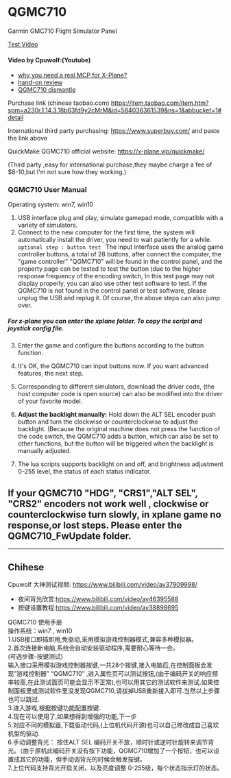 # QGMC710
Garmin GMC710 Flight Simulator Panel



[Test Video]( https://www.bilibili.com/video/av37257957)

#### Video by Cpuwolf:(Youtube)

* [ why you need a real MCP for X-Plane? ](  https://youtu.be/bnwsJ89BorU)
* [hand-on review ]( https://youtu.be/2CzTYQhQLbA)
* [QGMC710 dismantle](https://youtu.be/2CzTYQhQLbA)


 Purchase link (chinese taobao.com) https://item.taobao.com/item.htm?spm=a230r.1.14.3.18b63fd9y2cMrM&id=584036361539&ns=1&abbucket=1#detail
 
 International third party purchasing: https://www.superbuy.com/   and paste the link above
 
 QuickMake QGMC710 official website: https://x-plane.vip/quickmake/
 
 (Third party ,easy for international purchase,they maybe charge a fee of $8-10,but I'm not sure how they working.)

### QGMC710 User Manual

Operating system: win7, win10
 
1.  USB interface plug and play, simulate gamepad mode, compatible with a variety of simulators.
2.  Connect to the new computer for the first time, the system will automatically install the driver, you need to wait patiently for a while.
`optional step : button test `
        The input interface uses the analog game controller buttons, a total of 28 buttons, after connect the computer, the "game controller" "QGMC710" will be found in the control panel, and the property page can be tested to test the button (due to the higher response frequency of the encoding switch, In this test page may not display properly, you can also use other test software to test. If the QGMC710 is not found in the control panel or test software, please unplug the USB and replug it. Of course, the above steps can also jump over.

##### For x-plane you can enter the xplane folder. To copy the script and joystick config file.
3.  Enter the game and configure the buttons according to the button function.
4.  It's OK, the QGMC710 can input buttons now. If you want advanced features, the next step.

5.  Corresponding to different simulators, download the driver code, (the host computer code is open source) can also be modified into the driver of your favorite model.
6.  **Adjust the backlight manually:** Hold down the ALT SEL encoder push button and turn the clockwise or counterclockwise to adjust the backlight. (Because the original machine does not press the function of the code switch, the QGMC710 adds a button, which can also be set to other functions, but the button will be triggered when the backlight is manually adjusted.<br>
7.  The lua scripts supports backlight on and off, and brightness adjustment 0-255 level, the status of each status indicator.

## If your QGMC710  "HDG",  "CRS1","ALT SEL", "CRS2" encoders not work well , clockwise or counterclockwise turn slowly, in xplane game no response,or lost steps. Please enter the QGMC710_FwUpdate folder.

---
	
## Chihese				

Cpuwolf 大神测试视频: https://www.bilibili.com/video/av37909998/

* 夜间背光欣赏:https://www.bilibili.com/video/av46395588
* 按键设置教程:https://www.bilibili.com/video/av38898695
		
QGMC710 使用手册<br>
操作系统：win7 , win10<br>
1.USB接口即插即用,免驱动,采用模拟游戏控制器模式,兼容多种模拟器。<br>
2.首次连接新电脑,系统会自动安装驱动程序,需要耐心等待一会。<br>
(可选步骤-按键测试)<br>
输入接口采用模拟游戏控制器按键,一共28个按键,接入电脑后,在控制面板会发现”游戏控制器” “QGMC710”   ,进入属性页可以测试按钮,(由于编码开关的响应频率较高,在此测试面页可能会显示不正常),也可以用其它的测试软件来测试.如果控制面板里或测试软件里没发现QGMC710,请拔掉USB重新接入即可.当然以上步骤也可以跳过.<br>
3.进入游戏,根据按键功能配置按键.<br>
4.现在可以使用了,如果想得到增强的功能,下一步<br>
5.对应不同的模拟器,下载驱动代码,(上位机代码开源)也可以自己修改成自己喜欢机型的驱动.<br>
6.手动调整背光： 按住ALT SEL 编码开关不放，顺时针或逆时针旋转来调节背光。（由于原机此编码开关没有按下功能，QGMC710增加了一个按钮，也可以设置成其它的功能，但手动调背光的时候会触发按键。<br>
7.上位代码支持背光开启关闭，以及亮度调整 0-255级，每个状态指示灯的状态。<br>
